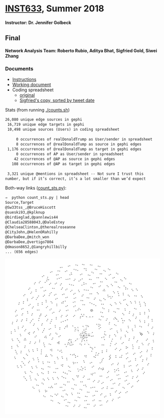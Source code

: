 # [INST633](http://www.cs.umd.edu/~golbeck/INST633o/), Summer 2018
#### Instructor: Dr. Jennifer Golbeck
## Final
#### Network Analysis Team: Roberto Rubio, Aditya Bhat, Sigfried Gold, Siwei Zhang
### Documents

  - [Instructions](http://www.cs.umd.edu/~golbeck/INST633o/finalRoseanne.shtml)
  - [Working document](https://docs.google.com/document/d/1N4y6ackCArsl8Sn_i1T2Ew4_eMFUjb2qgm3V9sqvHNg)
  - Coding spreadsheet
    - [original](https://docs.google.com/spreadsheets/d/1YaLDTZkNrb7c05TSRsQb95IIxOw_hR1jGDM4xDuQEJY)
    - [Sigfried's copy, sorted by tweet date](https://docs.google.com/spreadsheets/d/1IFPaBT7qKkyT0xTE8ifGHfRiTHZbeYcImyHvTrHNvi0)
 
 
 Stats (from running [./counts.sh](https://github.com/Sigfried/INST633/blob/master/counts.sh))

    26,080 unique edge sources in gephi
     16,719 unique edge targets in gephi
     10,498 unique sources (Users) in coding spreadsheet
    
         0 occurrences of realDonaldTrump as User/sender in spreadsheet
         8 occurrences of @realDonaldTump as source in gephi edges
     1,176 occurrences of @realDonaldTump as target in gephi edges
         0 occurrences of AP as User/sender in spreadsheet
        42 occurrences of @AP as source in gephi edges
       108 occurrences of @AP as target in gephi edges
       
     3,321 unique @mentions in spreadsheet -- Not sure I trust this number, but if it’s correct, it’s a lot smaller than we’d expect

Both-way links ([count_sts.py](https://github.com/Sigfried/INST633/blob/master/count_sts.py)):

    ⇒  python count_sts.py | head
    Source,Target
    @Sw33tss_,@BruceHiscott
    @sueski93,@kplknup
    @birdieglad,@pannlewis44
    @Claudia28588043,@DaleEstey
    @ChelseaClinton,@therealroseanne
    @CityJohn,@HelenORahilly
    @DarbaDee,@mitch_won
    @DarbaDee,@vertigo7804
    @dmason8652,@1angryhillbilly
    ... (656 edges)

![gephi visualization](./both_way.png)
